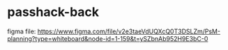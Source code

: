 # passhack-back

figma file: https://www.figma.com/file/v2e3taeVdUQXcQ0T3DSLZm/PsM-planning?type=whiteboard&node-id=1-159&t=ySZbnAb952H9E3bC-0
